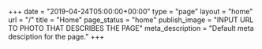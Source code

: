 +++
date = "2019-04-24T05:00:00+00:00"
type = "page"
layout = "home"
url = "/"
title = "Home"
page_status = "home"
publish_image = "INPUT URL TO PHOTO THAT DESCRIBES THE PAGE"
meta_description = "Default meta desciption for the page."
+++